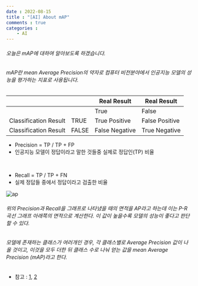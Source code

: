 ```yaml
---
date : 2022-08-15
title : "[AI] About mAP"
comments : true
categories :
    - AI
---
```


###### 오늘은 mAP에 대하여 알아보도록 하겠습니다.

###### mAP란 mean Average Precision의 약자로 컴퓨터 비전분야에서 인공지능 모델의 성능을 평가하는 지표로 사용됩니다.


|||Real Result|Real Result|
|---|---|---|---|
|||True|False|
|Classification Result|TRUE|True Positive|False Positive|
|Classification Result|FALSE|False Negative|True Negative|

* Precision = TP / TP + FP
* 인공지능 모델이 정답이라고 말한 것들중 실제로 정답인(TP) 비율

<br>

* Recall = TP / TP + FN
* 실제 정답들 중에서 정답이라고 검출한 비율

![ap](https://user-images.githubusercontent.com/55019557/184585603-f1110340-dea2-4e87-bcba-23aed63851f0.png)


###### 위의 Precision과 Recall을 그래프로 나타냈을 때의 면적을 AP라고 하는데 이는 P-R곡선 그래프 아래쪽의 면적으로 계산한다. 이 값이 높을수록 모델의 성능이 좋다고 판단할 수 있다. 


###### 모델에 존재하는 클래스가 여러개인 경우, 각 클래스별로 Average Precision 값이 나올 것이고, 이것을 모두 더한 뒤 클래스 수로 나눠 얻는 값을 mean Average Precision (mAP)라고 한다.

* 참고 : [1](https://velog.io/@krrong/mAP란), [2](https://artiiicy.tistory.com/25)

